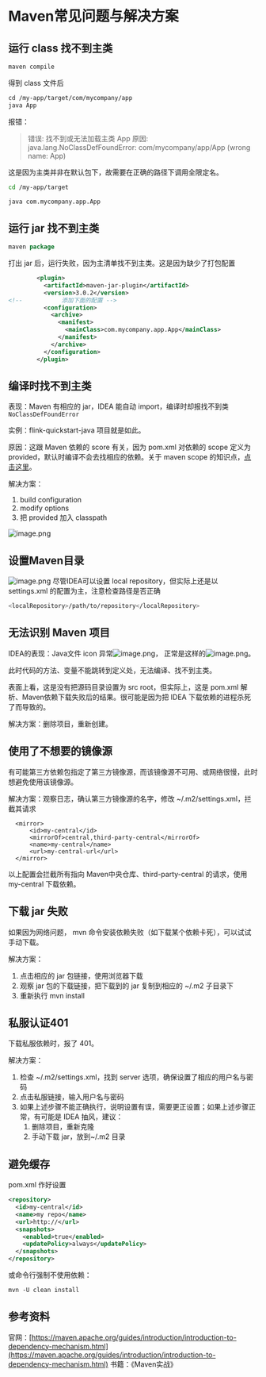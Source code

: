 # Maven常见问题与解决方案
## 运行 class 找不到主类
```xml
maven compile
```
得到 class 文件后
```xml
cd /my-app/target/com/mycompany/app
java App
```
报错：
> 错误: 找不到或无法加载主类 App
> 原因: java.lang.NoClassDefFoundError: com/mycompany/app/App (wrong name: App)

这是因为主类并非在默认包下，故需要在正确的路径下调用全限定名。
```bash
cd /my-app/target

java com.mycompany.app.App
```
## 运行 jar 找不到主类
```java
maven package
```
打出 jar 后，运行失败，因为主清单找不到主类。这是因为缺少了打包配置
```xml
        <plugin>
          <artifactId>maven-jar-plugin</artifactId>
          <version>3.0.2</version>
<!--           添加下面的配置 -->
          <configuration>
            <archive>
              <manifest>
                <mainClass>com.mycompany.app.App</mainClass>
              </manifest>
            </archive>
          </configuration>
        </plugin>

```
## 编译时找不到主类
表现：Maven 有相应的 jar，IDEA 能自动 import，编译时却报找不到类 `NoClassDefFoundError`

实例：flink-quickstart-java 项目就是如此。

原因：这跟 Maven 依赖的 score 有关，因为 pom.xml 对依赖的 scope 定义为 provided，默认时编译不会去找相应的依赖。关于 maven scope 的知识点，[点击这里](https://www.baeldung.com/maven-dependency-scopes)。

解决方案：

1. build configuration
2. modify options
3. 把 provided 加入 classpath

![image.png](https://cdn.nlark.com/yuque/0/2022/png/160590/1668066163479-43ea1144-f764-4ec0-b5ca-823b8efccae8.png)

## 设置Maven目录
![image.png](https://cdn.nlark.com/yuque/0/2022/png/160590/1670227320589-edf93b93-25d6-4992-9fe1-528218537ecf.png)
尽管IDEA可以设置 local repository，但实际上还是以 settings.xml 的配置为主，注意检查路径是否正确
```bash
<localRepository>/path/to/repository</localRepository>
```
## 无法识别 Maven 项目
IDEA的表现：Java文件 icon 异常![image.png](https://cdn.nlark.com/yuque/0/2022/png/160590/1668149177501-37c6b4d2-1674-4ab2-b7c7-f7774ab90e12.png)，
正常是这样的![image.png](https://cdn.nlark.com/yuque/0/2022/png/160590/1668149163603-a59d7ffe-7236-4756-8add-a55c1d282754.png)。

此时代码的方法、变量不能跳转到定义处，无法编译、找不到主类。

表面上看，这是没有把源码目录设置为 src root，但实际上，这是 pom.xml 解析、Maven依赖下载失败后的结果。很可能是因为把 IDEA 下载依赖的进程杀死了而导致的。

解决方案：删除项目，重新创建。
## 使用了不想要的镜像源
有可能第三方依赖包指定了第三方镜像源，而该镜像源不可用、或网络很慢，此时想避免使用该镜像源。

解决方案：观察日志，确认第三方镜像源的名字，修改 ~/.m2/settings.xml，拦截其请求
```shell
  <mirror>
      <id>my-central</id>
      <mirrorOf>central,third-party-central</mirrorOf>
      <name>my-central</name>
      <url>my-central-url</url>
  </mirror>
```
以上配置会拦截所有指向 Maven中央仓库、third-party-central 的请求，使用 my-central 下载依赖。
## 下载 jar 失败
如果因为网络问题， mvn 命令安装依赖失败（如下载某个依赖卡死），可以试试手动下载。

解决方案：

1. 点击相应的 jar 包链接，使用浏览器下载
2. 观察 jar 包的下载链接，把下载到的 jar 复制到相应的 ~/.m2 子目录下
3. 重新执行 mvn install
## 私服认证401
下载私服依赖时，报了 401。

解决方案：

1. 检查 ~/.m2/settings.xml，找到 server 选项，确保设置了相应的用户名与密码
2. 点击私服链接，输入用户名与密码
3. 如果上述步骤不能正确执行，说明设置有误，需要更正设置；如果上述步骤正常，有可能是 IDEA 抽风，建议：
   1. 删除项目，重新克隆
   2. 手动下载 jar，放到~/.m2 目录

## 避免缓存
pom.xml 作好设置
```xml
<repository>
  <id>my-central</id>
  <name>my repo</name>
  <url>http://</url>
  <snapshots>
    <enabled>true</enabled>
    <updatePolicy>always</updatePolicy>
  </snapshots>
</repository>

```

或命令行强制不使用依赖：
```xml
mvn -U clean install
```
## 参考资料
官网：[https://maven.apache.org/guides/introduction/introduction-to-dependency-mechanism.html](https://maven.apache.org/guides/introduction/introduction-to-dependency-mechanism.html)
书籍：《Maven实战》
